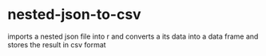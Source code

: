 # nested-json-to-csv
imports a nested json file into r and converts a its data into a data frame and stores the result in csv format
